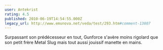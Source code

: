 ```yaml
---
user: Antekrist
rating: 4.5
published: 2010-06-19T14:54:55.000Z
legacy_url: http://www.emunova.net/veda/test/293.htm#comment-13807
---
```

Surpassant son prédécesseur en tout, Gunforce s'avère moins rigolard que son petit frère Metal Slug mais tout aussi jouissif manette en mains.